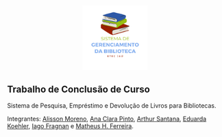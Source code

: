 <div align="center">
  <img width="30%" src="./Arquivos/logo-centro.png" />
</div>

## Trabalho de Conclusão de Curso 
Sistema de Pesquisa, Empréstimo e Devolução de Livros para Bibliotecas.

Integrantes: [Alisson Moreno](https://github.com/AlissonMMC), [Ana Clara Pinto](https://github.com/anacll-dev), [Arthur Santana](https://github.com/arthursantana-dev), [Eduarda Koehler](https://github.com/DudaKoehler-dev), [Iago Fragnan](https://github.com/iagof-dev) e [Matheus H. Ferreira](https://github.com/MathFerreiraDev). 


